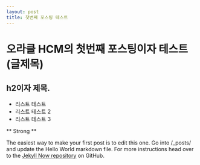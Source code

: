 ```yaml
---
layout: post
title: 첫번째 포스팅 테스트
---
```


# 오라클 HCM의 첫번째 포스팅이자 테스트(글제목)

## h2이자 제목.

* 리스트 테스트
* 리스트 테스트 2
* 리스트 테스트 3

** Strong **




The easiest way to make your first post is to edit this one. Go into /_posts/ and update the Hello World markdown file. For more instructions head over to the [Jekyll Now repository](https://github.com/barryclark/jekyll-now) on GitHub.
